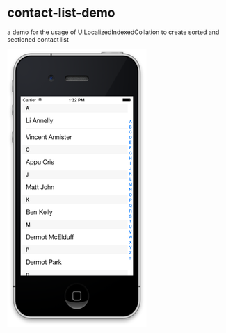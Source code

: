 contact-list-demo
=================

a demo for the usage of UILocalizedIndexedCollation to create sorted and sectioned contact list

<img src="contact.png" width="320" height="640"/>